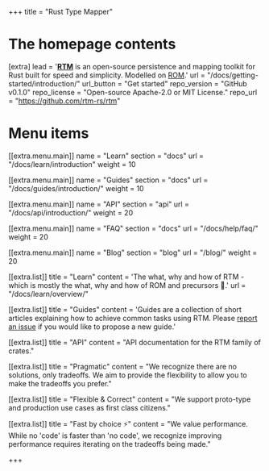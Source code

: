 +++
title = "Rust Type Mapper"

# The homepage contents
[extra]
lead = '<b><a href="https://github.com/rtm-rs/">RTM</a></b> is an open-source persistence and mapping toolkit for Rust built for speed and simplicity. Modelled on <a href="https://github.com/rom-rb/">ROM</a>.'
url = "/docs/getting-started/introduction/"
url_button = "Get started"
repo_version = "GitHub v0.1.0"
repo_license = "Open-source Apache-2.0 or MIT License."
repo_url = "https://github.com/rtm-rs/rtm"

# Menu items
[[extra.menu.main]]
name = "Learn"
section = "docs"
url = "/docs/learn/introduction"
weight = 10

[[extra.menu.main]]
name = "Guides"
section = "docs"
url = "/docs/guides/introduction/"
weight = 10

[[extra.menu.main]]
name = "API"
section = "api"
url = "/docs/api/introduction/"
weight = 20

[[extra.menu.main]]
name = "FAQ"
section = "docs"
url = "/docs/help/faq/"
weight = 20

[[extra.menu.main]]
name = "Blog"
section = "blog"
url = "/blog/"
weight = 20

[[extra.list]]
title = "Learn"
content = 'The what, why and how of RTM - which is mostly the what, why and how of ROM and precursors 🙏.'
url = "/docs/learn/overview/"

[[extra.list]]
title = "Guides"
content = 'Guides are a collection of short articles explaining how to achieve common tasks using RTM. Please <a href="https://github.com/rtm-rs/rtm-rs.org/issues/new?title=Add%20a%20guide%20about...&labels[]=guides">report an issue</a> if you would like to propose a new guide.'

[[extra.list]]
title = "API"
content = "API documentation for the RTM family of crates."

[[extra.list]]
title = "Pragmatic"
content = "We recognize there are no solutions, only tradeoffs.  We aim to provide the flexibility to allow you to make the tradeoffs you prefer."

[[extra.list]]
title = "Flexible & Correct"
content = "We support proto-type and production use cases as first class citizens."

[[extra.list]]
title = "Fast by choice ⚡️"
content = "We value performance.  While no 'code' is faster than 'no code', we recognize improving performance requires iterating on the tradeoffs being made."

+++
